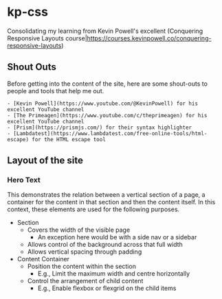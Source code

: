 kp-css
======

Consolidating my learning from Kevin Powell's excellent 
(Conquering Responsive Layouts course|https://courses.kevinpowell.co/conquering-responsive-layouts)

Shout Outs
----------

Before getting into the content of the site, here are some shout-outs to people
and tools that help me out.

    - [Kevin Powell](https://www.youtube.com/@KevinPowell) for his excellent YouTube channel
    - [The Primeagen](https://www.youtube.com/c/theprimeagen) for his excellent YouTube channel
    - [Prism](https://prismjs.com/) for their syntax highlighter
    - [Lambdatest](https://www.lambdatest.com/free-online-tools/html-escape) for the HTML escape tool

Layout of the site
------------------

### Hero Text

This demonstrates the relation between a vertical section of a page, a container
for the content in that section and then the content itself. In this context,
these elements are used for the following purposes.

- Section
    - Covers the width of the visible page
        - An exception here would be with a side nav or a sidebar
    - Allows control of the background across that full width
    - Allows vertical spacing through padding
- Content Container
    - Position the content within the section
        - E.g., Limit the maximum width and centre horizontally
    - Control the arrangement of child content
        - E.g., Enable flexbox or flexgrid on the child items

